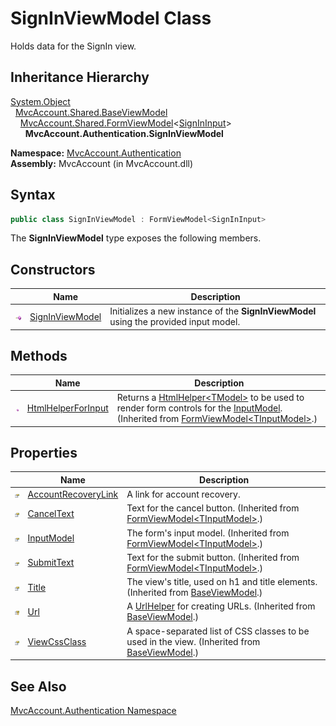 SignInViewModel Class
=====================
Holds data for the SignIn view.


Inheritance Hierarchy
---------------------
[System.Object][1]  
  [MvcAccount.Shared.BaseViewModel][2]  
    [MvcAccount.Shared.FormViewModel][3]&lt;[SignInInput][4]>  
      **MvcAccount.Authentication.SignInViewModel**  

**Namespace:** [MvcAccount.Authentication][5]  
**Assembly:** MvcAccount (in MvcAccount.dll)

Syntax
------

```csharp
public class SignInViewModel : FormViewModel<SignInInput>
```

The **SignInViewModel** type exposes the following members.


Constructors
------------

                 | Name                 | Description                                                                           
---------------- | -------------------- | ------------------------------------------------------------------------------------- 
![Public method] | [SignInViewModel][6] | Initializes a new instance of the **SignInViewModel** using the provided input model. 


Methods
-------

                 | Name                    | Description                                                                                                                                           
---------------- | ----------------------- | ----------------------------------------------------------------------------------------------------------------------------------------------------- 
![Public method] | [HtmlHelperForInput][7] | Returns a [HtmlHelper&lt;TModel>][8] to be used to render form controls for the [InputModel][9]. (Inherited from [FormViewModel&lt;TInputModel>][3].) 


Properties
----------

                      | Name                      | Description                                                                                        
--------------------- | ------------------------- | -------------------------------------------------------------------------------------------------- 
![Public property]    | [AccountRecoveryLink][10] | A link for account recovery.                                                                       
![Public property]    | [CancelText][11]          | Text for the cancel button. (Inherited from [FormViewModel&lt;TInputModel>][3].)                   
![Public property]    | [InputModel][9]           | The form's input model. (Inherited from [FormViewModel&lt;TInputModel>][3].)                       
![Public property]    | [SubmitText][12]          | Text for the submit button. (Inherited from [FormViewModel&lt;TInputModel>][3].)                   
![Public property]    | [Title][13]               | The view's title, used on h1 and title elements. (Inherited from [BaseViewModel][2].)              
![Protected property] | [Url][14]                 | A [UrlHelper][15] for creating URLs. (Inherited from [BaseViewModel][2].)                          
![Public property]    | [ViewCssClass][16]        | A space-separated list of CSS classes to be used in the view. (Inherited from [BaseViewModel][2].) 


See Also
--------
[MvcAccount.Authentication Namespace][5]  

[1]: http://msdn.microsoft.com/en-us/library/e5kfa45b
[2]: ../../MvcAccount.Shared/BaseViewModel/README.md
[3]: ../../MvcAccount.Shared/FormViewModel_1/README.md
[4]: ../SignInInput/README.md
[5]: ../README.md
[6]: _ctor.md
[7]: ../../MvcAccount.Shared/FormViewModel_1/HtmlHelperForInput.md
[8]: http://msdn.microsoft.com/en-us/library/dd492619
[9]: ../../MvcAccount.Shared/FormViewModel_1/InputModel.md
[10]: AccountRecoveryLink.md
[11]: ../../MvcAccount.Shared/FormViewModel_1/CancelText.md
[12]: ../../MvcAccount.Shared/FormViewModel_1/SubmitText.md
[13]: ../../MvcAccount.Shared/BaseViewModel/Title.md
[14]: ../../MvcAccount.Shared/BaseViewModel/Url.md
[15]: http://msdn.microsoft.com/en-us/library/dd492578
[16]: ../../MvcAccount.Shared/BaseViewModel/ViewCssClass.md
[Public method]: ../../_icons/pubmethod.gif "Public method"
[Public property]: ../../_icons/pubproperty.gif "Public property"
[Protected property]: ../../_icons/protproperty.gif "Protected property"